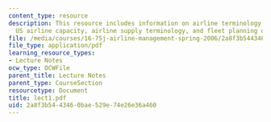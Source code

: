 ```yaml
---
content_type: resource
description: This resource includes information on airline terminology and measures,
  US airline capacity, airline supply terminology, and fleet planning decisions.
file: /media/courses/16-75j-airline-management-spring-2006/2a8f3b5443460bae529e74e26e36a460_lect1.pdf
file_type: application/pdf
learning_resource_types:
- Lecture Notes
ocw_type: OCWFile
parent_title: Lecture Notes
parent_type: CourseSection
resourcetype: Document
title: lect1.pdf
uid: 2a8f3b54-4346-0bae-529e-74e26e36a460
---
```

